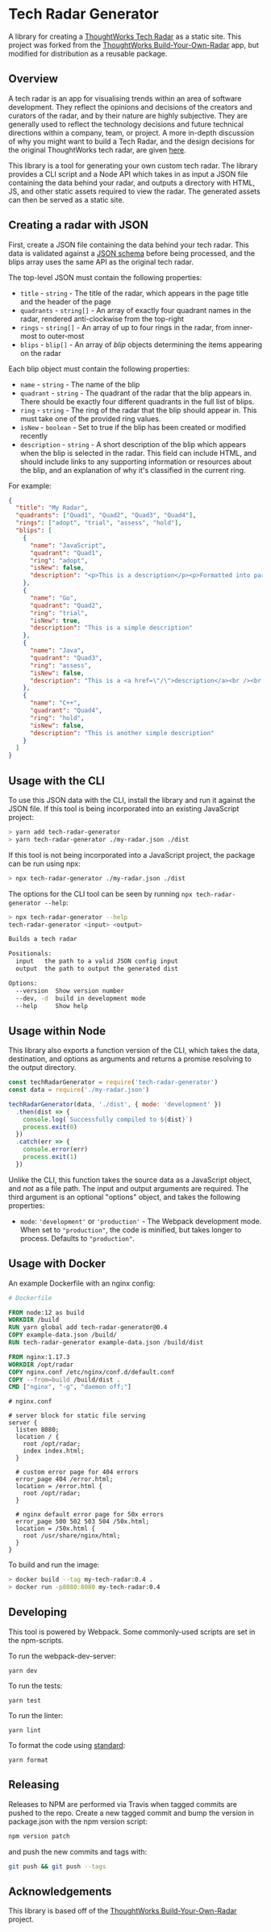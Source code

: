# Tech Radar Generator

A library for creating a [ThoughtWorks Tech Radar][radar] as a static site. This project was forked from the [ThoughtWorks Build-Your-Own-Radar][byor] app, but modified for distribution as a reusable package.

[radar]: https://www.thoughtworks.com/radar
[byor]: https://github.com/thoughtworks/build-your-own-radar

## Overview

A tech radar is an app for visualising trends within an area of software development. They reflect the opinions and decisions of the creators and curators of the radar, and by their nature are highly subjective. They are generally used to reflect the technology decisions and future technical directions within a company, team, or project. A more in-depth discussion of why you might want to build a Tech Radar, and the design decisions for the original ThoughtWorks tech radar, are given [here][byor-why].

[byor-why]: https://www.thoughtworks.com/insights/blog/build-your-own-technology-radar

This library is a tool for generating your own custom tech radar. The library provides a CLI script and a Node API which takes in as input a JSON file containing the data behind your radar, and outputs a directory with HTML, JS, and other static assets required to view the radar. The generated assets can then be served as a static site.

## Creating a radar with JSON

First, create a JSON file containing the data behind your tech radar. This data is validated against a [JSON schema][schema] before being processed, and the blips array uses the same API as the original tech radar.

[schema]: https://github.com/dprgarner/tech-radar-generator/blob/master/schema.json

The top-level JSON must contain the following properties:
- `title` - `string` - The title of the radar, which appears in the page title and the header of the page
- `quadrants` - `string[]` - An array of exactly four quadrant names in the radar, rendered anti-clockwise from the top-right
- `rings` - `string[]` - An array of up to four rings in the radar, from inner-most to outer-most
- `blips` - `blip[]` - An array of _blip_ objects determining the items appearing on the radar

Each blip object must contain the following properties:
- `name` - `string` - The name of the blip
- `quadrant` - `string` - The quadrant of the radar that the blip appears in. There should be exactly four different quadrants in the full list of blips.
- `ring` - `string` - The ring of the radar that the blip should appear in. This must take one of the provided ring values.
- `isNew` - `boolean` - Set to true if the blip has been created or modified recently
- `description` - `string` - A short description of the blip which appears when the blip is selected in the radar. This field can include HTML, and should include links to any supporting information or resources about the blip, and an explanation of why it's classified in the current ring.

For example:

```json
{
  "title": "My Radar",
  "quadrants": ["Quad1", "Quad2", "Quad3", "Quad4"],
  "rings": ["adopt", "trial", "assess", "hold"],
  "blips": [
    {
      "name": "JavaScript",
      "quadrant": "Quad1",
      "ring": "adopt",
      "isNew": false,
      "description": "<p>This is a description</p><p>Formatted into paragraphs</p>"
    },
    {
      "name": "Go",
      "quadrant": "Quad2",
      "ring": "trial",
      "isNew": true,
      "description": "This is a simple description"
    },
    {
      "name": "Java",
      "quadrant": "Quad3",
      "ring": "assess",
      "isNew": false,
      "description": "This is a <a href=\"/\">description</a><br /><br />Spanning several lines."
    },
    {
      "name": "C++",
      "quadrant": "Quad4",
      "ring": "hold",
      "isNew": false,
      "description": "This is another simple description"
    }
  ]
}
```

## Usage with the CLI

To use this JSON data with the CLI, install the library and run it against the JSON file. If this tool is being incorporated into an existing JavaScript project:
```bash
> yarn add tech-radar-generator
> yarn tech-radar-generator ./my-radar.json ./dist
```

If this tool is not being incorporated into a JavaScript project, the package can be run using npx:
```bash
> npx tech-radar-generator ./my-radar.json ./dist
```

The options for the CLI tool can be seen by running `npx tech-radar-generator --help`:

```bash
> npx tech-radar-generator --help
tech-radar-generator <input> <output>

Builds a tech radar

Positionals:
  input   the path to a valid JSON config input                         [string]
  output  the path to output the generated dist                         [string]

Options:
  --version  Show version number                                       [boolean]
  --dev, -d  build in development mode                                 [boolean]
  --help     Show help                                                 [boolean]
```

## Usage within Node

This library also exports a function version of the CLI, which takes the data, destination, and options as arguments and returns a promise resolving to the output directory.

```js
const techRadarGenerator = require('tech-radar-generator')
const data = require('./my-radar.json')

techRadarGenerator(data, './dist', { mode: 'development' })
  .then(dist => {
    console.log(`Successfully compiled to ${dist}`)
    process.exit(0)
  })
  .catch(err => {
    console.error(err)
    process.exit(1)
  })
```

Unlike the CLI, this function takes the source data as a JavaScript object, and _not_ as a file path. The input and output arguments are required. The third argument is an optional "options" object, and takes the following properties:

- `mode`: `'development'` or `'production'` - The Webpack development mode. When set to `"production"`, the code is minified, but takes longer to process. Defaults to `"production"`.

## Usage with Docker

An example Dockerfile with an nginx config:


```dockerfile
# Dockerfile

FROM node:12 as build
WORKDIR /build
RUN yarn global add tech-radar-generator@0.4
COPY example-data.json /build/
RUN tech-radar-generator example-data.json /build/dist

FROM nginx:1.17.3
WORKDIR /opt/radar
COPY nginx.conf /etc/nginx/conf.d/default.conf
COPY --from=build /build/dist .
CMD ["nginx", "-g", "daemon off;"]
```

```nginx
# nginx.conf

# server block for static file serving
server {
  listen 8080;
  location / {
    root /opt/radar;
    index index.html;
  }

  # custom error page for 404 errors
  error_page 404 /error.html;
  location = /error.html {
    root /opt/radar;
  }

  # nginx default error page for 50x errors
  error_page 500 502 503 504 /50x.html;
  location = /50x.html {
    root /usr/share/nginx/html;
  }
}
```

To build and run the image:

```bash
> docker build --tag my-tech-radar:0.4 .
> docker run -p8080:8080 my-tech-radar:0.4
```

## Developing

This tool is powered by Webpack. Some commonly-used scripts are set in the npm-scripts.

To run the webpack-dev-server:

    yarn dev

To run the tests:

    yarn test

To run the linter:

    yarn lint

To format the code using [standard][standard]:

    yarn format

[standard]: https://standardjs.com/

## Releasing

Releases to NPM are performed via Travis when tagged commits are pushed to the repo. Create a new tagged commit and bump the version in package.json with the npm version script:

```bash
npm version patch
```

and push the new commits and tags with:

```bash
git push && git push --tags
```

## Acknowledgements

This library is based off of the [ThoughtWorks Build-Your-Own-Radar](https://github.com/thoughtworks/build-your-own-radar) project.
